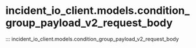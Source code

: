 # incident_io_client.models.condition_group_payload_v2_request_body

::: incident_io_client.models.condition_group_payload_v2_request_body

